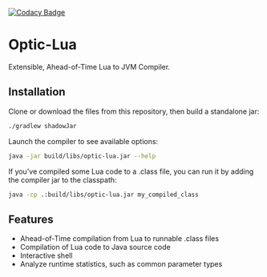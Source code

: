[![Codacy Badge](https://api.codacy.com/project/badge/Grade/42ba3cf88ee148caab9261dea45a572a)](https://www.codacy.com?utm_source=github.com&amp;utm_medium=referral&amp;utm_content=PhilipRoman/optic-lua-dev&amp;utm_campaign=Badge_Grade)
# Optic-Lua

Extensible, Ahead-of-Time Lua to JVM Compiler.

## Installation

Clone or download the files from this repository, then build a standalone jar:
```bash
./gradlew shadowJar
```

Launch the compiler to see available options:
```bash
java -jar build/libs/optic-lua.jar --help
```
If you've compiled some Lua code to a .class file, you can run it by adding the compiler jar to the classpath:
```bash
java -cp .:build/libs/optic-lua.jar my_compiled_class
```

## Features
*   Ahead-of-Time compilation from Lua to runnable .class files
*   Compilation of Lua code to Java source code
*   Interactive shell
*   Analyze runtime statistics, such as common parameter types
